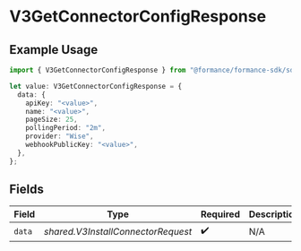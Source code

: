 # V3GetConnectorConfigResponse

## Example Usage

```typescript
import { V3GetConnectorConfigResponse } from "@formance/formance-sdk/sdk/models/shared";

let value: V3GetConnectorConfigResponse = {
  data: {
    apiKey: "<value>",
    name: "<value>",
    pageSize: 25,
    pollingPeriod: "2m",
    provider: "Wise",
    webhookPublicKey: "<value>",
  },
};
```

## Fields

| Field                              | Type                               | Required                           | Description                        |
| ---------------------------------- | ---------------------------------- | ---------------------------------- | ---------------------------------- |
| `data`                             | *shared.V3InstallConnectorRequest* | :heavy_check_mark:                 | N/A                                |